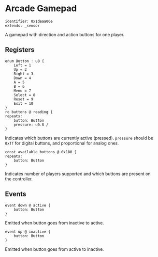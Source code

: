 # Arcade Gamepad

    identifier: 0x1deaa06e
    extends: _sensor

A gamepad with direction and action buttons for one player.

## Registers

    enum Button : u8 {
        Left = 1
        Up = 2
        Right = 3
        Down = 4
        A = 5
        B = 6
        Menu = 7
        Select = 8
        Reset = 9        
        Exit = 10
    }
    ro buttons @ reading {
    repeats:
        button: Button
        pressure: u0.8 /
    }

Indicates which buttons are currently active (pressed).
`pressure` should be `0xff` for digital buttons, and proportional for analog ones.

    const available_buttons @ 0x180 {
    repeats:
        button: Button
    }

Indicates number of players supported and which buttons are present on the controller.

## Events

    event down @ active {
        button: Button
    }

Emitted when button goes from inactive to active.

    event up @ inactive {
        button: Button
    }

Emitted when button goes from active to inactive.
